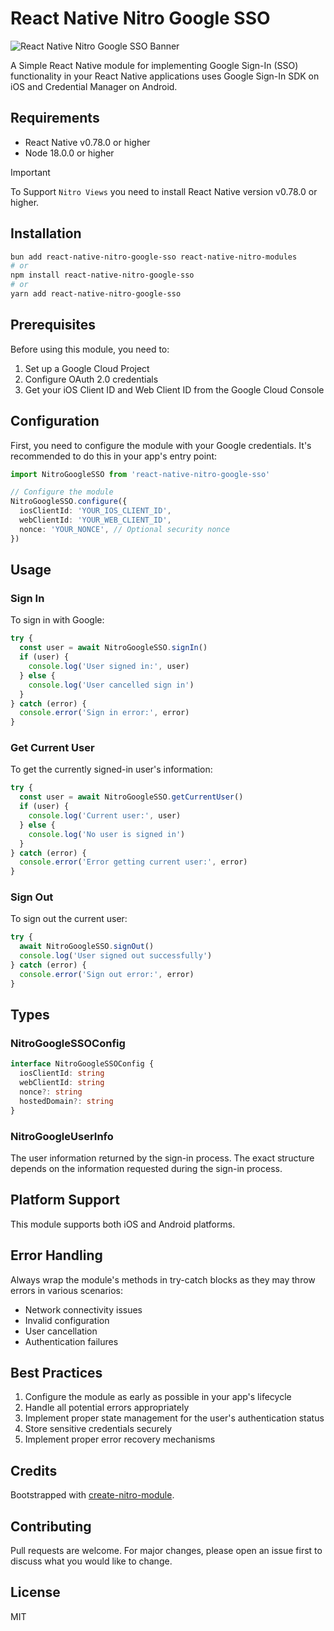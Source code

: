 # React Native Nitro Google SSO

![React Native Nitro Google SSO Banner](https://github.com/user-attachments/assets/e35a76b0-a408-4666-999a-024d162f05fa)

A Simple React Native module for implementing Google Sign-In (SSO) functionality in your React Native applications uses Google Sign-In SDK on iOS and Credential Manager on Android.


## Requirements

- React Native v0.78.0 or higher
- Node 18.0.0 or higher

> [!IMPORTANT]  
> To Support `Nitro Views` you need to install React Native version v0.78.0 or higher.

## Installation

```bash
bun add react-native-nitro-google-sso react-native-nitro-modules
# or
npm install react-native-nitro-google-sso
# or
yarn add react-native-nitro-google-sso
```

## Prerequisites

Before using this module, you need to:

1. Set up a Google Cloud Project
2. Configure OAuth 2.0 credentials
3. Get your iOS Client ID and Web Client ID from the Google Cloud Console

## Configuration

First, you need to configure the module with your Google credentials. It's recommended to do this in your app's entry point:

```typescript
import NitroGoogleSSO from 'react-native-nitro-google-sso'

// Configure the module
NitroGoogleSSO.configure({
  iosClientId: 'YOUR_IOS_CLIENT_ID',
  webClientId: 'YOUR_WEB_CLIENT_ID',
  nonce: 'YOUR_NONCE', // Optional security nonce
})
```

## Usage

### Sign In

To sign in with Google:

```typescript
try {
  const user = await NitroGoogleSSO.signIn()
  if (user) {
    console.log('User signed in:', user)
  } else {
    console.log('User cancelled sign in')
  }
} catch (error) {
  console.error('Sign in error:', error)
}
```

### Get Current User

To get the currently signed-in user's information:

```typescript
try {
  const user = await NitroGoogleSSO.getCurrentUser()
  if (user) {
    console.log('Current user:', user)
  } else {
    console.log('No user is signed in')
  }
} catch (error) {
  console.error('Error getting current user:', error)
}
```

### Sign Out

To sign out the current user:

```typescript
try {
  await NitroGoogleSSO.signOut()
  console.log('User signed out successfully')
} catch (error) {
  console.error('Sign out error:', error)
}
```

## Types

### NitroGoogleSSOConfig

```typescript
interface NitroGoogleSSOConfig {
  iosClientId: string
  webClientId: string
  nonce?: string
  hostedDomain?: string
}
```

### NitroGoogleUserInfo

The user information returned by the sign-in process. The exact structure depends on the information requested during the sign-in process.

## Platform Support

This module supports both iOS and Android platforms.

## Error Handling

Always wrap the module's methods in try-catch blocks as they may throw errors in various scenarios:

- Network connectivity issues
- Invalid configuration
- User cancellation
- Authentication failures

## Best Practices

1. Configure the module as early as possible in your app's lifecycle
2. Handle all potential errors appropriately
3. Implement proper state management for the user's authentication status
4. Store sensitive credentials securely
5. Implement proper error recovery mechanisms

## Credits

Bootstrapped with [create-nitro-module](https://github.com/patrickkabwe/create-nitro-module).

## Contributing

Pull requests are welcome. For major changes, please open an issue first to discuss what you would like to change.

## License

MIT
